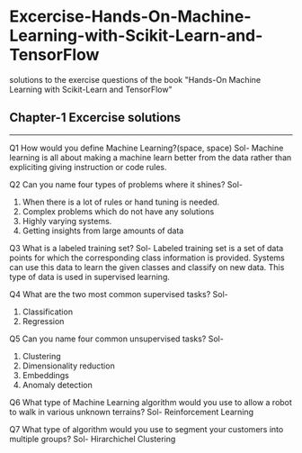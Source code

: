 # Excercise-Hands-On-Machine-Learning-with-Scikit-Learn-and-TensorFlow
solutions to the exercise questions of the book "Hands-On Machine Learning with
Scikit-Learn and TensorFlow"

## Chapter-1 Excercise solutions
---

Q1 How would you define Machine Learning?(space, space)
Sol- 
Machine learning is all about making a machine learn better from the data rather than expliciting giving instruction or code rules.

Q2 Can you name four types of problems where it shines?
Sol- 
1. When there is a lot of rules or hand tuning is needed.
2. Complex problems which do not have any solutions
3. Highly varying systems.
4. Getting insights from large amounts of data

Q3 What is a labeled training set?
Sol- 
Labeled training set is a set of data points for which the corresponding class information is provided. Systems can use this data to learn the given classes and classify on new data. This type of data is used in supervised learning.

Q4 What are the two most common supervised tasks?
Sol-
1. Classification
2. Regression

Q5 Can you name four common unsupervised tasks?
Sol-
1. Clustering
2. Dimensionality reduction
3. Embeddings
4. Anomaly detection

Q6 What type of Machine Learning algorithm would you use to allow a robot to walk in various unknown terrains?
Sol-
Reinforcement Learning

Q7 What type of algorithm would you use to segment your customers into multiple groups?
Sol-
Hirarchichel Clustering
